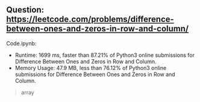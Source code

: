 ## Question: https://leetcode.com/problems/difference-between-ones-and-zeros-in-row-and-column/

Code.ipynb:
* Runtime: 1699 ms, faster than 87.21% of Python3 online submissions for Difference Between Ones and Zeros in Row and Column.
* Memory Usage: 47.9 MB, less than 76.12% of Python3 online submissions for Difference Between Ones and Zeros in Row and Column.
> array 